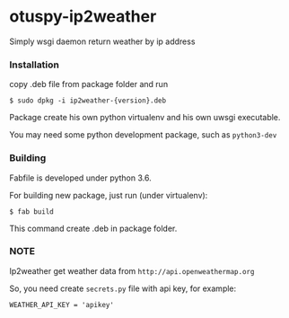 # otuspy-ip2weather
Simply wsgi daemon return weather by ip address

### Installation

copy .deb file from package folder and run

`$ sudo dpkg -i ip2weather-{version}.deb`

Package create his own python virtualenv and his own uwsgi executable.

You may need some python development package, such as `python3-dev`

### Building

Fabfile is developed under python 3.6.

For building new package, just run (under virtualenv):

`$ fab build`

This command create .deb in package folder.

### NOTE

Ip2weather get weather data from `http://api.openweathermap.org`

So, you need create `secrets.py` file with api key, for example:

`WEATHER_API_KEY = 'apikey'`
